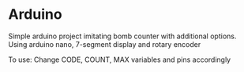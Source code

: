 # Arduino
Simple arduino project imitating bomb counter with additional options. Using arduino nano, 7-segment display and rotary encoder

To use: Change CODE, COUNT, MAX variables and pins accordingly
